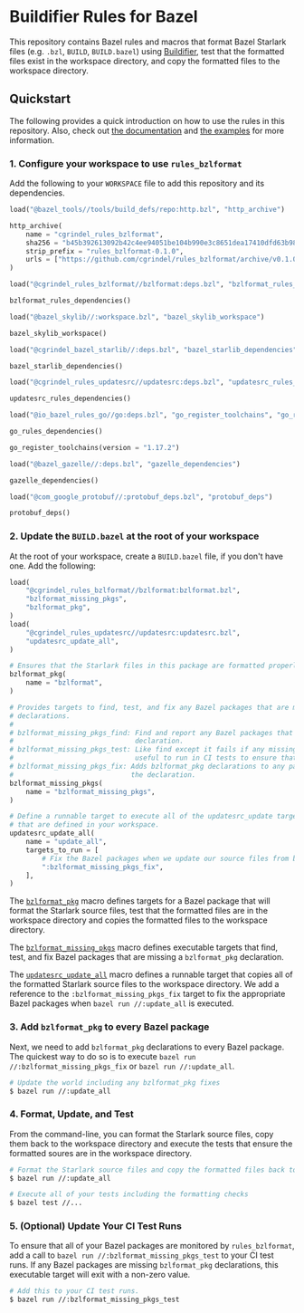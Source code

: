 # Buildifier Rules for Bazel

This repository contains Bazel rules and macros that format Bazel Starlark files (e.g. `.bzl`,
`BUILD`, `BUILD.bazel`) using
[Buildifier](https://github.com/bazelbuild/buildtools/tree/master/buildifier), test that the
formatted files exist in the workspace directory, and copy the formatted files to the workspace
directory.

## Quickstart

The following provides a quick introduction on how to use the rules in this repository. Also, check
out [the documentation](/doc/) and [the examples](/examples/) for more information.

### 1. Configure your workspace to use `rules_bzlformat`

Add the following to your `WORKSPACE` file to add this repository and its dependencies.

```python
load("@bazel_tools//tools/build_defs/repo:http.bzl", "http_archive")

http_archive(
    name = "cgrindel_rules_bzlformat",
    sha256 = "b45b392613092b42c4ee94051be104b990e3c8651dea17410dfd63b98957cd57",
    strip_prefix = "rules_bzlformat-0.1.0",
    urls = ["https://github.com/cgrindel/rules_bzlformat/archive/v0.1.0.tar.gz"],
)

load("@cgrindel_rules_bzlformat//bzlformat:deps.bzl", "bzlformat_rules_dependencies")

bzlformat_rules_dependencies()

load("@bazel_skylib//:workspace.bzl", "bazel_skylib_workspace")

bazel_skylib_workspace()

load("@cgrindel_bazel_starlib//:deps.bzl", "bazel_starlib_dependencies")

bazel_starlib_dependencies()

load("@cgrindel_rules_updatesrc//updatesrc:deps.bzl", "updatesrc_rules_dependencies")

updatesrc_rules_dependencies()

load("@io_bazel_rules_go//go:deps.bzl", "go_register_toolchains", "go_rules_dependencies")

go_rules_dependencies()

go_register_toolchains(version = "1.17.2")

load("@bazel_gazelle//:deps.bzl", "gazelle_dependencies")

gazelle_dependencies()

load("@com_google_protobuf//:protobuf_deps.bzl", "protobuf_deps")

protobuf_deps()
```

### 2. Update the `BUILD.bazel` at the root of your workspace

At the root of your workspace, create a `BUILD.bazel` file, if you don't have one. Add the
following:

```python
load(
    "@cgrindel_rules_bzlformat//bzlformat:bzlformat.bzl",
    "bzlformat_missing_pkgs",
    "bzlformat_pkg",
)
load(
    "@cgrindel_rules_updatesrc//updatesrc:updatesrc.bzl",
    "updatesrc_update_all",
)

# Ensures that the Starlark files in this package are formatted properly.
bzlformat_pkg(
    name = "bzlformat",
)

# Provides targets to find, test, and fix any Bazel packages that are missing bzlformat_pkg
# declarations.
#
# bzlformat_missing_pkgs_find: Find and report any Bazel packages that missing the bzlformat_pkg
#                              declaration.
# bzlformat_missing_pkgs_test: Like find except it fails if any missing packages are found. This is
#                              useful to run in CI tests to ensure that all is well.
# bzlformat_missing_pkgs_fix: Adds bzlformat_pkg declarations to any packages that are missing
#                             the declaration.
bzlformat_missing_pkgs(
    name = "bzlformat_missing_pkgs",
)

# Define a runnable target to execute all of the updatesrc_update targets
# that are defined in your workspace.
updatesrc_update_all(
    name = "update_all",
    targets_to_run = [
        # Fix the Bazel packages when we update our source files from build outputs.
        ":bzlformat_missing_pkgs_fix",
    ],
)
```

The [`bzlformat_pkg`](/doc/rules_and_macros_overview.md#bzlformat_pkg) macro defines targets for a
Bazel package that will format the Starlark source files, test that the formatted files are in the
workspace directory and copies the formatted files to the workspace directory.

The [`bzlformat_missing_pkgs`](/doc/rules_and_macros_overview.md#bzlformat_missing_pkgs) macro
defines executable targets that find, test, and fix Bazel packages that are missing a
`bzlformat_pkg` declaration.

The
[`updatesrc_update_all`](https://github.com/cgrindel/rules_updatesrc/blob/main/doc/rules_and_macros_overview.md#updatesrc_update_all)
macro defines a runnable target that copies all of the formatted Starlark source files to the
workspace directory. We add a reference to the `:bzlformat_missing_pkgs_fix` target to fix the
appropriate Bazel packages when `bazel run //:update_all` is executed.

### 3. Add `bzlformat_pkg` to every Bazel package

Next, we need to add `bzlformat_pkg` declarations to every Bazel package. The quickest way to do so
is to execute `bazel run //:bzlformat_missing_pkgs_fix` or `bazel run //:update_all`.

```sh
# Update the world including any bzlformat_pkg fixes
$ bazel run //:update_all
```

### 4. Format, Update, and Test

From the command-line, you can format the Starlark source files, copy them back to the workspace
directory and execute the tests that ensure the formatted soures are in the workspace directory.

```sh
# Format the Starlark source files and copy the formatted files back to the workspace directory
$ bazel run //:update_all

# Execute all of your tests including the formatting checks
$ bazel test //...
```

### 5. (Optional) Update Your CI Test Runs

To ensure that all of your Bazel packages are monitored by `rules_bzlformat`, add a call to `bazel
run //:bzlformat_missing_pkgs_test` to your CI test runs. If any Bazel packages are missing
`bzlformat_pkg` declarations, this executable target will exit with a non-zero value.

```sh
# Add this to your CI test runs.
$ bazel run //:bzlformat_missing_pkgs_test
```
